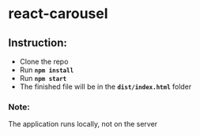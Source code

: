 # react-carousel

## Instruction: 
- Clone the repo
- Run **`npm install`**
- Run **`npm start`**
- The finished file will be in the **`dist/index.html`** folder

### Note:
The application runs locally, not on the server
